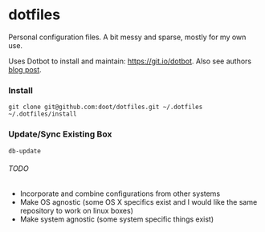 # dotfiles 
Personal configuration files.  A bit messy and sparse, mostly for my own use.

Uses Dotbot to install and maintain: https://git.io/dotbot.  Also see authors [blog post](http://www.anishathalye.com/2014/08/03/managing-your-dotfiles/).


### Install
```
git clone git@github.com:doot/dotfiles.git ~/.dotfiles
~/.dotfiles/install
```
    
### Update/Sync Existing Box
```
db-update
```

###### TODO
- Incorporate and combine configurations from other systems
- Make OS agnostic (some OS X specifics exist and I would like the same repository to work on linux boxes)
- Make system agnostic (some system specific things exist)
